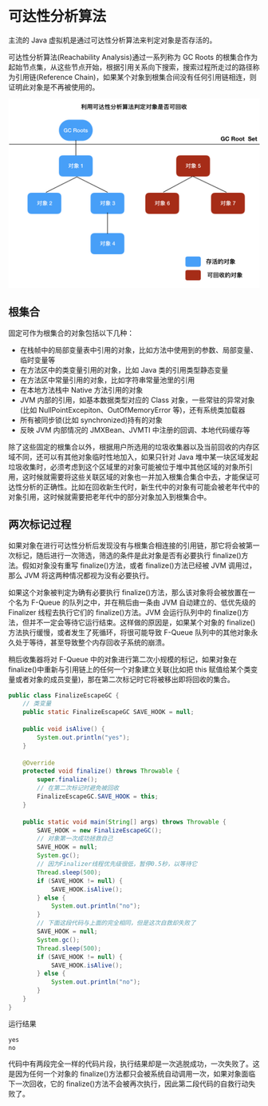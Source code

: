# 可达性分析算法

主流的 Java 虚拟机是通过可达性分析算法来判定对象是否存活的。

可达性分析算法(Reachability Analysis)通过一系列称为 GC Roots 的根集合作为起始节点集，从这些节点开始，根据引用关系向下搜索，搜索过程所走过的路径称为引用链(Reference Chain)，如果某个对象到根集合间没有任何引用链相连，则证明此对象是不再被使用的。

![](../img/reachability_analysis.jpg)

## 根集合

固定可作为根集合的对象包括以下几种：

- 在栈帧中的局部变量表中引用的对象，比如方法中使用到的参数、局部变量、临时变量等
- 在方法区中的类变量引用的对象，比如 Java 类的引用类型静态变量
- 在方法区中常量引用的对象，比如字符串常量池里的引用
- 在本地方法栈中 Native 方法引用的对象
- JVM 内部的引用，如基本数据类型对应的 Class 对象，一些常驻的异常对象(比如 NullPointExcepiton、OutOfMemoryError 等)，还有系统类加载器
- 所有被同步锁(比如 synchronized)持有的对象
- 反映 JVM 内部情况的 JMXBean、JVMTI 中注册的回调、本地代码缓存等

除了这些固定的根集合以外，根据用户所选用的垃圾收集器以及当前回收的内存区域不同，还可以有其他对象临时性地加入，如果只针对 Java 堆中某一块区域发起垃圾收集时，必须考虑到这个区域里的对象可能被位于堆中其他区域的对象所引用，这时候就需要将这些关联区域的对象也一并加入根集合集合中去，才能保证可达性分析的正确性。比如在回收新生代时，新生代中的对象有可能会被老年代中的对象引用，这时候就需要把老年代中的部分对象加入到根集合中。

## 两次标记过程

如果对象在进行可达性分析后发现没有与根集合相连接的引用链，那它将会被第一次标记，随后进行一次筛选，筛选的条件是此对象是否有必要执行 finalize()方法。假如对象没有重写 finalize()方法，或者 finalize()方法已经被 JVM 调用过，那么 JVM 将这两种情况都视为没有必要执行。

如果这个对象被判定为确有必要执行 finalize()方法，那么该对象将会被放置在一个名为 F-Queue 的队列之中，并在稍后由一条由 JVM 自动建立的、低优先级的 Finalizer 线程去执行它们的 finalize()方法。JVM 会运行队列中的 finalize()方法，但并不一定会等待它运行结束。这样做的原因是，如果某个对象的 finalize()方法执行缓慢，或者发生了死循环，将很可能导致 F-Queue 队列中的其他对象永久处于等待，甚至导致整个内存回收子系统的崩溃。

稍后收集器将对 F-Queue 中的对象进行第二次小规模的标记，如果对象在 finalize()中重新与引用链上的任何一个对象建立关联(比如把 this 赋值给某个类变量或者对象的成员变量)，那在第二次标记时它将被移出即将回收的集合。

```java
public class FinalizeEscapeGC {
    // 类变量
    public static FinalizeEscapeGC SAVE_HOOK = null;

    public void isAlive() {
        System.out.println("yes");
    }

    @Override
    protected void finalize() throws Throwable {
        super.finalize();
        // 在第二次标记时避免被回收
        FinalizeEscapeGC.SAVE_HOOK = this;
    }

    public static void main(String[] args) throws Throwable {
        SAVE_HOOK = new FinalizeEscapeGC();
        // 对象第一次成功拯救自己
        SAVE_HOOK = null;
        System.gc();
        // 因为Finalizer线程优先级很低，暂停0.5秒，以等待它
        Thread.sleep(500);
        if (SAVE_HOOK != null) {
            SAVE_HOOK.isAlive();
        } else {
            System.out.println("no");
        }
        // 下面这段代码与上面的完全相同，但是这次自救却失败了
        SAVE_HOOK = null;
        System.gc();
        Thread.sleep(500);
        if (SAVE_HOOK != null) {
            SAVE_HOOK.isAlive();
        } else {
            System.out.println("no");
        }
    }
}
```

运行结果

```
yes
no
```

代码中有两段完全一样的代码片段，执行结果却是一次逃脱成功，一次失败了。这是因为任何一个对象的 finalize()方法都只会被系统自动调用一次，如果对象面临下一次回收，它的 finalize()方法不会被再次执行，因此第二段代码的自救行动失败了。
